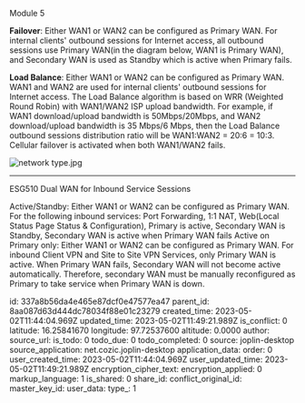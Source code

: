 Module 5

**Failover**: Either WAN1 or WAN2 can be configured as Primary WAN. For internal clients' outbound sessions for Internet access, all outbound sessions use Primary WAN(in the diagram below, WAN1 is Primary WAN), and Secondary WAN is used as Standby which is active when Primary fails.



**Load Balance**: Either WAN1 or WAN2 can be configured as Primary WAN. WAN1 and WAN2 are used for internal clients' outbound sessions for Internet access. The Load Balance algorithm is based on WRR (Weighted Round Robin) with WAN1/WAN2 ISP upload bandwidth. For example, if WAN1 download/upload bandwidth is 50Mbps/20Mbps, and WAN2 download/upload bandwidth is 35 Mbps/6 Mbps, then the Load Balance outbound sessions distribution ratio will be WAN1:WAN2 = 20:6 = 10:3.
Cellular failover is activated when both WAN1/WAN2 fails.



![network type.jpg](:/1ef3369fe9c6462a9e6bbebbdb6cdd9c)
***
ESG510 Dual WAN for Inbound Service Sessions

Active/Standby: Either WAN1 or WAN2 can be configured as Primary WAN. For the following inbound services: Port Forwarding, 1:1 NAT, Web(Local Status Page Status & Configuration), Primary is active, Secondary WAN is Standby, Secondary WAN is active when Primary WAN fails
Active on Primary only: Either WAN1 or WAN2 can be configured as Primary WAN. For inbound Client VPN and Site to Site VPN Services, only Primary WAN is active. When Primary WAN fails, Secondary WAN will not become active automatically. Therefore, secondary WAN must be manually reconfigured as Primary to take service when Primary WAN is down.

id: 337a8b56da4e465e87dcf0e47577ea47
parent_id: 8aa087d63d444dc78034f88e01c23279
created_time: 2023-05-02T11:44:04.969Z
updated_time: 2023-05-02T11:49:21.989Z
is_conflict: 0
latitude: 16.25841670
longitude: 97.72537600
altitude: 0.0000
author: 
source_url: 
is_todo: 0
todo_due: 0
todo_completed: 0
source: joplin-desktop
source_application: net.cozic.joplin-desktop
application_data: 
order: 0
user_created_time: 2023-05-02T11:44:04.969Z
user_updated_time: 2023-05-02T11:49:21.989Z
encryption_cipher_text: 
encryption_applied: 0
markup_language: 1
is_shared: 0
share_id: 
conflict_original_id: 
master_key_id: 
user_data: 
type_: 1